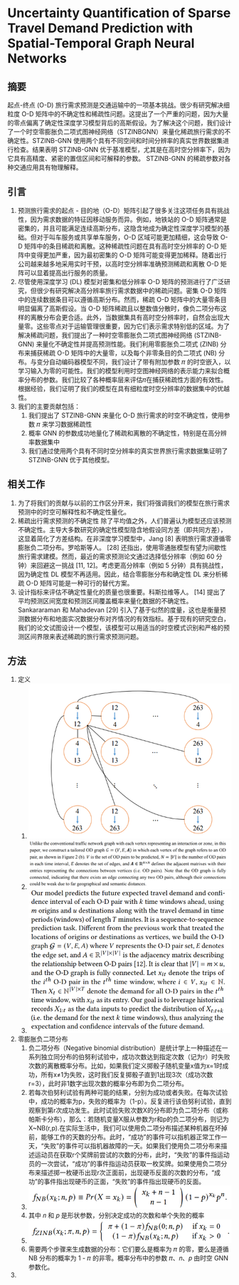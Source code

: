 # Uncertainty Quantification of Sparse Travel Demand Prediction with Spatial-Temporal Graph Neural Networks
## 摘要
起点-终点 (O-D) 旅行需求预测是交通运输中的一项基本挑战。很少有研究解决细粒度 O-D 矩阵中的不确定性和稀疏性问题。这提出了一个严重的问题，因为大量的零点偏离了确定性深度学习模型背后的高斯假设。为了解决这个问题，我们设计了一个时空零膨胀负二项式图神经网络（STZINBGNN）来量化稀疏旅行需求的不确定性。STZINB-GNN 使用两个具有不同空间和时间分辨率的真实世界数据集进行检查。结果表明 STZINB-GNN 优于基准模型，尤其是在高时空分辨率下，因为它具有高精度、紧密的置信区间和可解释的参数。 STZINB-GNN 的稀疏参数对各种交通应用具有物理解释。
## 引言
1. 预测旅行需求的起点 - 目的地（O-D）矩阵引起了很多关注这项任务具有挑战性，因为需求数据的特征因移动服务而异。例如，地铁站的 O-D 矩阵通常是密集的，并且可能满足连续高斯分布，这隐含地成为确定性深度学习模型的基础。但对于叫车服务或共享单车服务，O-D 区域可能更加精细，这会导致 O-D 矩阵中的条目稀疏和离散。这种稀疏性问题在具有高时空分辨率的 O-D 矩阵中变得更加严重，因为最初密集的 O-D 矩阵可能变得更加稀释。随着出行公司越来越多地采用实时干预，以高时空分辨率准确预测稀疏和离散 O-D 矩阵可以显着提高出行服务的质量。
2. 尽管使用深度学习 (DL) 模型对密集和低分辨率 O-D 矩阵的预测进行了广泛研究，但很少有研究解决高分辨率旅行需求数据中的稀疏问题。密集 O-D 矩阵中的连续数据条目可以遵循高斯分布。然而，稀疏 O-D 矩阵中的大量零条目明显偏离了高斯假设。当 O-D 矩阵稀疏且以整数值分散时，像负二项分布这样的离散分布会更合适。此外，当数据集具有高时空分辨率时，自然会出现大量零。这些零点对于运输管理很重要，因为它们表示需求特别低的区域。为了解决稀疏问题，我们提出了一种时空零膨胀负二项式图神经网络 (STZINB-GNN) 来量化不确定性并提高预测性能。我们利用零膨胀负二项式 (ZINB) 分布来捕获稀疏 O-D 矩阵中的大量零，以及每个非零条目的负二项式 (NB) 分布。与变分自动编码器模型不同，我们设计了带有附加参数 𝜋 的时空嵌入，以学习输入为零的可能性。我们的模型利用时空图神经网络的表示能力来拟合概率分布的参数。我们比较了各种概率层来评估𝜋在捕获稀疏性方面的有效性。根据经验，我们证明了我们的模型在具有细粒度时空分辨率的数据集中的优越性。
3. 我们的主要贡献包括：
   1. 我们提出了 STZINB-GNN 来量化 O-D 旅行需求的时空不确定性，使用参数 𝜋 来学习数据稀疏性
   2. 概率 GNN 的参数成功地量化了稀疏和离散的不确定性，特别是在高分辨率数据集中
   3. 我们通过使用两个具有不同时空分辨率的真实世界旅行需求数据集证明了 STZINB-GNN 优于其他模型。
## 相关工作
1. 为了将我们的贡献与以前的工作区分开来，我们将强调我们的模型在旅行需求预测中的时空可解释性和不确定性量化。 
2. 稀疏出行需求预测的不确定性 除了平均值之外，人们普遍认为模型还应该预测不确定性。主导大多数研究的确定性模型隐含地假设同方差（即共同方差），这显着简化了方差结构。在非深度学习模型中，Jang [8] 表明旅行需求遵循零膨胀负二项分布。罗哈斯等人。 [28] 还指出，使用零通胀模型有望为间歇性旅行需求建模。然而，最近的需求预测论文通过选择低分辨率（例如 60 分钟）来回避这一挑战 [11, 12]。考虑更高分辨率（例如 5 分钟）具有挑战性，因为确定性 DL 模型不再适用。因此，结合零膨胀分布和确定性 DL 来分析稀疏 O-D 矩阵可能是一种可行的替代方案。
3. 设计指标来评估不确定性量化的质量也很重要。科斯拉维等人。 [14] 提出了平均预测区间宽度和预测区间覆盖概率来量化数据的不确定性。 Sankararaman 和 Mahadevan [29] 引入了基于似然的度量，这也是衡量预测数据分布和地面实况数据分布对齐情况的有效指标。基于现有的研究空白，我们的论文试图设计一个模型，该模型可以用适当的时空模式识别和严格的预测区间界限来表述稀疏的旅行需求预测问题。
## 方法
1. 定义
    1. ![OD 图](https://github.com/Liwu-di/papers-read/blob/main/pic/34.png)
    2. ![OD 图说明](https://github.com/Liwu-di/papers-read/blob/main/pic/35.png)
    3. ![defination](https://github.com/Liwu-di/papers-read/blob/main/pic/36.png)
2. 零膨胀负二项分布
   1. 负二项分布（Negative binomial distribution）是统计学上一种描述在一系列独立同分布的伯努利试验中，成功次数达到指定次数（记为r）时失败次数的离散概率分布。比如，如果我们定义掷骰子随机变量x值为x=1时成功，所有x≠1为失败，这时我们反复掷骰子直到1出现3次（成功次数r=3），此时非1数字出现次数的概率分布即为负二项分布。
   2. 若每次伯努利试验有两种可能的结果，分别为成功或者失败。在每次试验中，成功的概率为p，失败的概率为（1-p）。反复进行该伯努利试验，直到观察到第r次成功发生。此时试验失败次数X的分布即为负二项分布（或称帕斯卡分布），那么：若随机变量X服从参数为r和p的负二项分布，则记为X~NB(r,p).在实际生活中，我们可以使用负二项分布描述某种机器在坏掉前，能够工作的天数的分布。此时，“成功”的事件可以指机器正常工作一天，“失败”的事件可以指机器故障的一天。如果我们使用负二项分布来描述运动员在获取r个奖牌前尝试的次数的分布，此时，“失败”的事件指运动员的一次尝试，“成功”的事件指运动员获取一枚奖牌。如果使用负二项分布来描述掷一枚硬币出现r次正面前，出现硬币反面的次数的分布，“成功”的事件指出现硬币的正面，“失败”的事件指出现硬币的反面。
   3. ![负二项分布](https://github.com/Liwu-di/papers-read/blob/main/pic/37.png)
   4. 其中 𝑛 和 𝑝 是形状参数，分别决定成功的次数和单个失败的概率
   5. ![零膨胀负二项分布](https://github.com/Liwu-di/papers-read/blob/main/pic/38.png)
   6. 需要两个步骤来生成数据的分布：它们要么是概率为 𝜋 的零，要么是遵循 NB 分布的概率为 1 - 𝜋 的非零。概率分布中的参数 𝜋、𝑛、𝑝 由时空 GNN 参数化。  
3. 